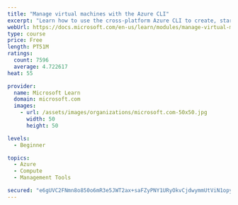 ```yaml
---
title: "Manage virtual machines with the Azure CLI"
excerpt: "Learn how to use the cross-platform Azure CLI to create, start, stop, and perform other management tasks related to virtual machines in Azure."
webUrl: https://docs.microsoft.com/en-us/learn/modules/manage-virtual-machines-with-azure-cli/
type: course
price: Free
length: PT51M
ratings:
  count: 7596
  average: 4.722617
heat: 55

provider:
  name: Microsoft Learn
  domain: microsoft.com
  images:
    - url: /assets/images/organizations/microsoft.com-50x50.jpg
      width: 50
      height: 50

levels:
  - Beginner

topics:
  - Azure
  - Compute
  - Management Tools

secured: "e6gUVC2FNmn8o850o6mR3e5JWT2ax+saFZyPNY1URyOkvCjdwymmUtViN1opyd3KZ6khxqSnoR/y+4Hk08FVPfVaW4vR5iAE4z2Vjl/pdK4lZdw6KMhFl8O7DmGpfRkGZ5BpjAJXHLnQwC+oRTv0S6iYyJLCvjeuTv8AgcZensux1KUkrOL2idnberAU9R6hzaa1bCP/PXY4Dm8urhz/QebGX1DFBHZAqMG7sK8iVScCf6wzZJWcDgwBb4cJg7uG4JKOBHoHkCAMx1lbAdEfFCOvV18+x+8vMNhfpxs/FkMjwMUW5eheMzaNKdZZjqA2MyLm6gNncPt1l1oy/XdY2/VxC8TjbSfNoWmz+bBvpJFmb7S0br7IFYlz1WZ4kz/LIrkrjuXQtKS7UOBNQjIPzVi7mPNG9KhBl+tjmhHvwDc=;vd+/Iz+Y5tl73TZpEpBU+w=="
---
```


